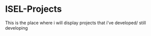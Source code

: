 # ISEL-Projects

This is the place where i will display projects that i've developed/ still developing

